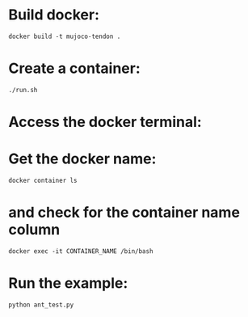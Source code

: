 # Build docker:

`docker build -t mujoco-tendon .`

# Create a container:

`./run.sh`

# Access the docker terminal:

# Get the docker name:
`docker container ls`

# and check for the container name column

`docker exec -it CONTAINER_NAME /bin/bash`

# Run the example:

`python ant_test.py`

